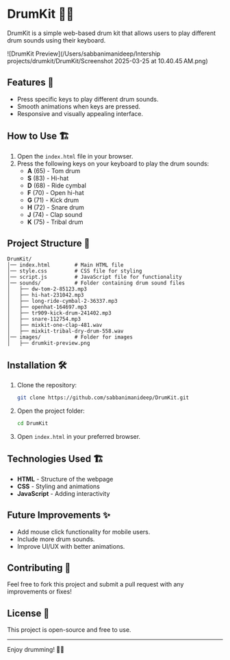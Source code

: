 # DrumKit 🎵🥁

DrumKit is a simple web-based drum kit that allows users to play different drum sounds using their keyboard.

![DrumKit Preview](/Users/sabbanimanideep/Intership projects/drumkit/DrumKit/Screenshot 2025-03-25 at 10.40.45 AM.png)

## Features 🚀
- Press specific keys to play different drum sounds.
- Smooth animations when keys are pressed.
- Responsive and visually appealing interface.

## How to Use 🏗️
1. Open the `index.html` file in your browser.
2. Press the following keys on your keyboard to play the drum sounds:
   - **A** (65) - Tom drum
   - **S** (83) - Hi-hat
   - **D** (68) - Ride cymbal
   - **F** (70) - Open hi-hat
   - **G** (71) - Kick drum
   - **H** (72) - Snare drum
   - **J** (74) - Clap sound
   - **K** (75) - Tribal drum

## Project Structure 📂
```
DrumKit/
│── index.html        # Main HTML file
│── style.css         # CSS file for styling
│── script.js         # JavaScript file for functionality
│── sounds/           # Folder containing drum sound files
│   ├── dw-tom-2-85123.mp3
│   ├── hi-hat-231042.mp3
│   ├── long-ride-cymbal-2-36337.mp3
│   ├── openhat-164697.mp3
│   ├── tr909-kick-drum-241402.mp3
│   ├── snare-112754.mp3
│   ├── mixkit-one-clap-481.wav
│   ├── mixkit-tribal-dry-drum-558.wav
│── images/           # Folder for images
│   ├── drumkit-preview.png
```

## Installation 🛠️
1. Clone the repository:
   ```sh
   git clone https://github.com/sabbanimanideep/DrumKit.git
   ```
2. Open the project folder:
   ```sh
   cd DrumKit
   ```
3. Open `index.html` in your preferred browser.

## Technologies Used 🏗️
- **HTML** - Structure of the webpage
- **CSS** - Styling and animations
- **JavaScript** - Adding interactivity

## Future Improvements ✨
- Add mouse click functionality for mobile users.
- Include more drum sounds.
- Improve UI/UX with better animations.

## Contributing 🤝
Feel free to fork this project and submit a pull request with any improvements or fixes!

## License 📜
This project is open-source and free to use.

---
Enjoy drumming! 🥁🎶

